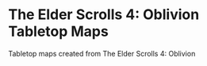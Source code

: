# The Elder Scrolls 4: Oblivion Tabletop Maps
Tabletop maps created from The Elder Scrolls 4: Oblivion
